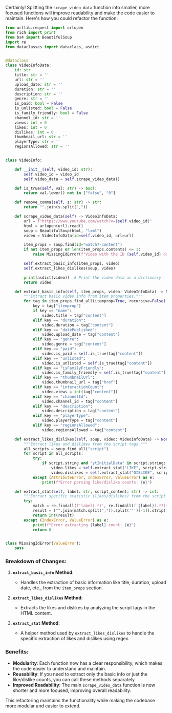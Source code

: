 Certainly! Splitting the `scrape_video_data` function into smaller, more focused functions will improve readability and make the code easier to maintain. Here's how you could refactor the function:

```python
from urllib.request import urlopen
from rich import print
from bs4 import BeautifulSoup
import re
from dataclasses import dataclass, asdict


@dataclass
class VideoInfoData:
    id: str
    title: str = ''
    url: str = ''
    upload_date: str = ''
    duration: str = ''
    description: str = ''
    genre: str = ''
    is_paid: bool = False
    is_unlisted: bool = False
    is_family_friendly: bool = False
    channel_id: str = ''
    views: int = 0
    likes: int = 0
    dislikes: int = 0
    thumbnail_url: str = ''
    playerType: str = ''
    regionsAllowed: str = ''


class VideoInfo:

    def __init__(self, video_id: str):
        self.video_id = video_id
        self.video_data = self.scrape_video_data()

    def is_true(self, val: str) -> bool:
        return val.lower() not in ["false", "0"]

    def remove_comma(self, s: str) -> str:
        return "".join(s.split(","))

    def scrape_video_data(self) -> VideoInfoData:
        url = f"https://www.youtube.com/watch?v={self.video_id}"
        html = urlopen(url).read()
        soup = BeautifulSoup(html, "lxml")
        video = VideoInfoData(id=self.video_id, url=url)

        item_props = soup.find(id="watch7-content")
        if not item_props or len(item_props.contents) <= 1:
            raise MissingIdError(f"Video with the ID {self.video_id} does not exist")

        self.extract_basic_info(item_props, video)
        self.extract_likes_dislikes(soup, video)

        print(asdict(video))  # Print the video data as a dictionary
        return video

    def extract_basic_info(self, item_props, video: VideoInfoData) -> None:
        """Extract basic video info from item properties."""
        for tag in item_props.find_all(itemprop=True, recursive=False):
            key = tag["itemprop"]
            if key == "name":
                video.title = tag["content"]
            elif key == "duration":
                video.duration = tag["content"]
            elif key == "datePublished":
                video.upload_date = tag["content"]
            elif key == "genre":
                video.genre = tag["content"]
            elif key == "paid":
                video.is_paid = self.is_true(tag["content"])
            elif key == "unlisted":
                video.is_unlisted = self.is_true(tag["content"])
            elif key == "isFamilyFriendly":
                video.is_family_friendly = self.is_true(tag["content"])
            elif key == "thumbnailUrl":
                video.thumbnail_url = tag["href"]
            elif key == "interactionCount":
                video.views = int(tag["content"])
            elif key == "channelId":
                video.channel_id = tag["content"]
            elif key == "description":
                video.description = tag["content"]
            elif key == "playerType":
                video.playerType = tag["content"]
            elif key == "regionsAllowed":
                video.regionsAllowed = tag["content"]

    def extract_likes_dislikes(self, soup, video: VideoInfoData) -> None:
        """Extract likes and dislikes from the script tags."""
        all_scripts = soup.find_all("script")
        for script in all_scripts:
            try:
                if script.string and "ytInitialData" in script.string:
                    video.likes = self.extract_stat("LIKE", script.string)
                    video.dislikes = self.extract_stat("DISLIKE", script.string)
            except (AttributeError, IndexError, ValueError) as e:
                print(f"Error parsing like/dislike counts: {e}")

    def extract_stat(self, label: str, script_content: str) -> int:
        """Extract specific statistic (likes/dislikes) from the script content."""
        try:
            match = re.findall(f'label(.*)', re.findall(f'{label}(.*?){label.lower()}', script_content)[0])[0]
            result = ("".join(match.split(",")).split('"')[-1]).strip()
            return int(result)
        except (IndexError, ValueError) as e:
            print(f"Error extracting {label} count: {e}")
            return 0


class MissingIdError(ValueError):
    pass
```

### Breakdown of Changes:

1. **`extract_basic_info` Method**:
   - Handles the extraction of basic information like title, duration, upload date, etc., from the `item_props` section.

2. **`extract_likes_dislikes` Method**:
   - Extracts the likes and dislikes by analyzing the script tags in the HTML content.

3. **`extract_stat` Method**:
   - A helper method used by `extract_likes_dislikes` to handle the specific extraction of likes and dislikes using regex.

### Benefits:
- **Modularity**: Each function now has a clear responsibility, which makes the code easier to understand and maintain.
- **Reusability**: If you need to extract only the basic info or just the like/dislike counts, you can call these methods separately.
- **Improved Readability**: The main `scrape_video_data` function is now shorter and more focused, improving overall readability.

This refactoring maintains the functionality while making the codebase more modular and easier to extend.